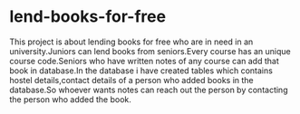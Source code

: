 # lend-books-for-free
This project is about lending books for free who are in need in an university.Juniors can lend books from seniors.Every course has an unique course code.Seniors who have written notes of any course can add that book in database.In the database i have created tables which contains hostel details,contact details of a person who added books in the database.So whoever wants notes can reach out the person by contacting the person who added the book.     
